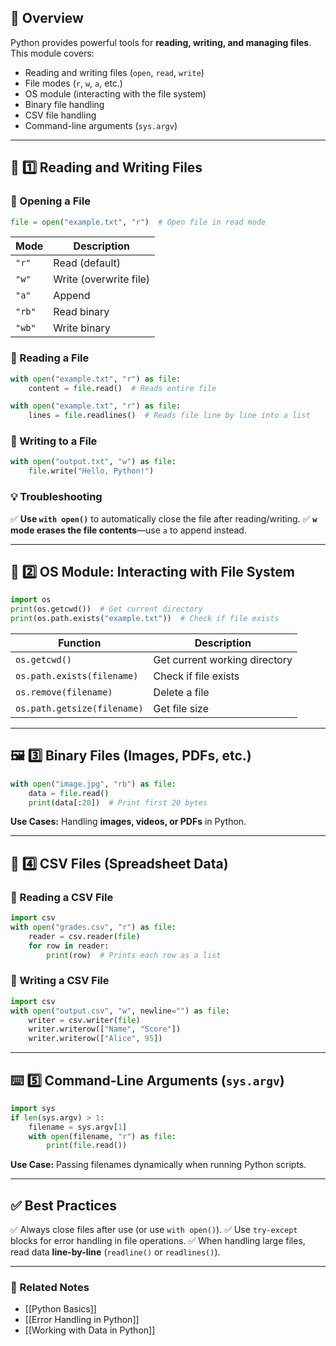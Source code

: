 ## 📝 Overview
Python provides powerful tools for **reading, writing, and managing files**. This module covers:
- Reading and writing files (`open`, `read`, `write`)
- File modes (`r`, `w`, `a`, etc.)
- OS module (interacting with the file system)
- Binary file handling
- CSV file handling
- Command-line arguments (`sys.argv`)

---
## 📖 1️⃣ Reading and Writing Files
### 🔹 Opening a File
```python
file = open("example.txt", "r")  # Open file in read mode
```
| Mode  | Description |
|--------|-------------|
| `"r"` | Read (default) |
| `"w"` | Write (overwrite file) |
| `"a"` | Append |
| `"rb"` | Read binary |
| `"wb"` | Write binary |

### 🔹 Reading a File
```python
with open("example.txt", "r") as file:
    content = file.read()  # Reads entire file
```
```python
with open("example.txt", "r") as file:
    lines = file.readlines()  # Reads file line by line into a list
```

### 🔹 Writing to a File
```python
with open("output.txt", "w") as file:
    file.write("Hello, Python!")
```

### 💡 Troubleshooting
✅ **Use `with open()`** to automatically close the file after reading/writing.
✅ **`w` mode erases the file contents**—use `a` to append instead.

---
## 📂 2️⃣ OS Module: Interacting with File System

```python
import os
print(os.getcwd())  # Get current directory
print(os.path.exists("example.txt"))  # Check if file exists
```
| Function | Description |
|----------|-------------|
| `os.getcwd()` | Get current working directory |
| `os.path.exists(filename)` | Check if file exists |
| `os.remove(filename)` | Delete a file |
| `os.path.getsize(filename)` | Get file size |


---
## 🖼️ 3️⃣ Binary Files (Images, PDFs, etc.)
```python
with open("image.jpg", "rb") as file:
    data = file.read()
    print(data[:20])  # Print first 20 bytes
```
**Use Cases:** Handling **images, videos, or PDFs** in Python.

---
## 📝 4️⃣ CSV Files (Spreadsheet Data)
### 🔹 Reading a CSV File
```python
import csv
with open("grades.csv", "r") as file:
    reader = csv.reader(file)
    for row in reader:
        print(row)  # Prints each row as a list
```

### 🔹 Writing a CSV File
```python
import csv
with open("output.csv", "w", newline="") as file:
    writer = csv.writer(file)
    writer.writerow(["Name", "Score"])
    writer.writerow(["Alice", 95])
```

---
## ⌨️ 5️⃣ Command-Line Arguments (`sys.argv`)
```python
import sys
if len(sys.argv) > 1:
    filename = sys.argv[1]
    with open(filename, "r") as file:
        print(file.read())
```
**Use Case:** Passing filenames dynamically when running Python scripts.

---
## ✅ Best Practices
✅ Always close files after use (or use `with open()`).
✅ Use `try-except` blocks for error handling in file operations.
✅ When handling large files, read data **line-by-line** (`readline()` or `readlines()`).

---
### 🔗 Related Notes
- [[Python Basics]]
- [[Error Handling in Python]]
- [[Working with Data in Python]]
